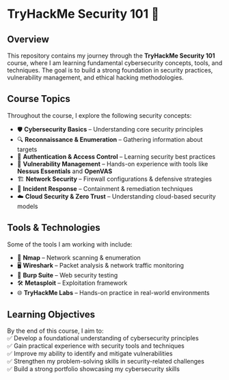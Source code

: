 # TryHackMe Security 101 🚀

## Overview  
This repository contains my journey through the **TryHackMe Security 101** course, where I am learning fundamental cybersecurity concepts, tools, and techniques. The goal is to build a strong foundation in security practices, vulnerability management, and ethical hacking methodologies.

## Course Topics  
Throughout the course, I explore the following security concepts:  
- 🛡️ **Cybersecurity Basics** – Understanding core security principles  
- 🔍 **Reconnaissance & Enumeration** – Gathering information about targets  
- 🔑 **Authentication & Access Control** – Learning security best practices  
- 📜 **Vulnerability Management** – Hands-on experience with tools like **Nessus Essentials** and **OpenVAS**  
- 🏗️ **Network Security** – Firewall configurations & defensive strategies  
- 🚨 **Incident Response** – Containment & remediation techniques  
- ☁️ **Cloud Security & Zero Trust** – Understanding cloud-based security models  

## Tools & Technologies  
Some of the tools I am working with include:  
- 🔎 **Nmap** – Network scanning & enumeration  
- 🖥️ **Wireshark** – Packet analysis & network traffic monitoring  
- 🏴 **Burp Suite** – Web security testing  
- 🛠️ **Metasploit** – Exploitation framework  
- 🌐 **TryHackMe Labs** – Hands-on practice in real-world environments  

## Learning Objectives  
By the end of this course, I aim to:  
✅ Develop a foundational understanding of cybersecurity principles  
✅ Gain practical experience with security tools and techniques  
✅ Improve my ability to identify and mitigate vulnerabilities  
✅ Strengthen my problem-solving skills in security-related challenges  
✅ Build a strong portfolio showcasing my cybersecurity skills  
